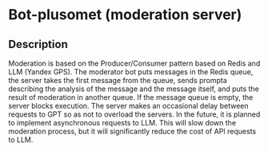 # Bot-plusomet (moderation server)

## Description
Moderation is based on the Producer/Consumer pattern based on Redis and LLM (Yandex GPS). The moderator bot puts messages in the Redis queue, the server takes the first message from the queue, sends prompta describing the analysis of the message and the message itself, and puts the result of moderation in another queue. If the message queue is empty, the server blocks execution. The server makes an occasional delay between requests to GPT so as not to overload the servers. In the future, it is planned to implement asynchronous requests to LLM. This will slow down the moderation process, but it will significantly reduce the cost of API requests to LLM.